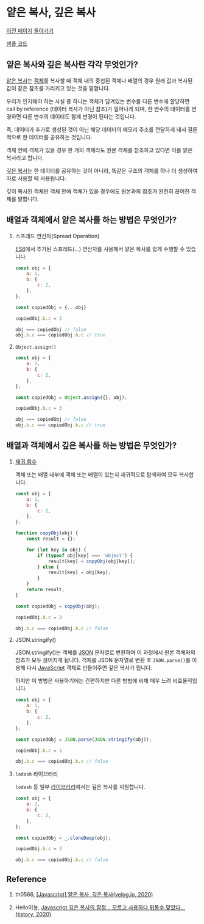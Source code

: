 # 얕은 복사, 깊은 복사

[이전 페이지](/../javascript/docs/0729.html) [돌아가기](/../javascript/)

[샘플 코드](/../javascript/0730/)

## 얕은 복사와 깊은 복사란 각각 무엇인가?

[얕은 복사](/javascript/docs/glossary.html#얕은-복사)는 [객체](/javascript/docs/glossary.html#객체)를 복사할 때 객체 내의 중첩된 객체나 배열의 경우 원래 값과 복사된 값이 같은 참조를 가리키고 있는 것을 말합니다. 

우리가 인지해야 하는 사실 중 하나는 객체가 담겨있는 변수를 다른 변수에 할당하면 call by reference (데이터 복사가 아닌 참조)가 일어나게 되며, 한 변수의 데이터를 변경하면 다른 변수의 데이터도 함께 변경이 된다는 것입니다.

즉, 데이터가 추가로 생성된 것이 아닌 해당 데이터의 메모리 주소를 전달하게 돼서 결론적으로 한 데이터를 공유하는 것입니다. 

객체 안에 객체가 있을 경우 한 개의 객체라도 원본 객체를 참조하고 있다면 이를 앝은 복사라고 합니다.

[깊은 복사](/javascript/docs/glossary.html#깊은-복사)는 한 데이터를 공유하는 것이 아니라, 똑같은 구조의 객체를 하나 더 생성하여 따로 사용할 때 사용됩니다. 

깊이 복사된 객체란 객체 안에 객체가 있을 경우에도 원본과의 참조가 완전히 끊어진 객체를 말합니다. 

## 배열과 객체에서 얕은 복사를 하는 방법은 무엇인가?

1. 스프레드 연산자(Spread Operation)

    [ES6](/javascript/docs/glossary.html#es6)에서 추가된 스프레드(...) 연산자를 사용해서 얕은 복사를 쉽게 수행할 수 있습니다.

    ```javascript
    const obj = {
        a: 1,
        b: {
            c: 2,
        },
    };

    const copiedObj = {...obj}

    copiedObj.b.c = 3

    obj === copiedObj // false
    obj.b.c === copiedObj.b.c // true
    ```

2. `Object.assign()`

    ```javascript
    const obj = {
        a: 1,
        b: {
            c: 2,
        },
    };

    const copiedObj = Object.assign({}, obj);

    copiedObj.b.c = 3

    obj === copiedObj // false
    obj.b.c === copiedObj.b.c // true
    ```

## 배열과 객체에서 깊은 복사를 하는 방법은 무엇인가?

1. [재귀 함수](/javascript/docs/glossary.html#재귀-함수)

    객체 또는 배열 내부에 객체 또는 배열이 있는지 재귀적으로 탐색하여 모두 복사합니다.

    ```javascript
    const obj = {
        a: 1,
        b: {
            c: 2,
        },
    };

    function copyObj(obj) {
        const result = {};

        for (let key in obj) {
            if (typeof obj[key] === 'object') {
                result[key] = copyObj(obj[key]);
            } else {
                result[key] = obj[key];
            }
        }
        return result;
    }

    const copiedObj = copyObj(obj);

    copiedObj.b.c = 3

    obj.b.c === copiedObj.b.c // false
    ```

2. JSON.stringify()

    JSON.stringify()는 객체를 [JSON](/javascript/docs/glossary.html#json) 문자열로 변환하며 이 과정에서 원본 객체와의 참조가 모두 끊어지게 됩니다. 객체를 JSON 문자열로 변환 후 `JSON.parse()`를 이용해 다시 [JavaScript](/javascript/docs/glossary.html#javascript) 객체로 만들어주면 깊은 복사가 됩니다. 

    하지만 이 방법은 사용하기에는 간편하지만 다른 방법에 비해 매우 느려 비효율적입니다.

    ```javascript
    const obj = {
        a: 1,
        b: {
            c: 2,
        },
    };

    const copiedObj = JSON.parse(JSON.stringify(obj));

    copiedObj.b.c = 3

    obj.b.c === copiedObj.b.c // false
    ```

3. `lodash` 라이브러리

    `lodash` 등 일부 [라이브러리](/javascript/docs/glossary.html#라이브러리)에서는 깊은 복사를 지원합니다.
    
    ```javascript
    const obj = {
        a: 1,
        b: {
            c: 2,
        },
    };

    const copiedObj = _.cloneDeep(obj);

    copiedObj.b.c = 3

    obj.b.c === copiedObj.b.c // false
    ```

## Reference

1. th0566, [[Javascript] 얕은 복사, 깊은 복사(velog.io, 2020)](https://velog.io/@th0566/Javascript-%EC%96%95%EC%9D%80-%EB%B3%B5%EC%82%AC-%EA%B9%8A%EC%9D%80-%EB%B3%B5%EC%82%AC)

2. Hello이뇽, [Javascript 깊은 복사의 함정... 모르고 사용하다 뒤통수 맞았다...(tistory, 2020)](https://helloinyong.tistory.com/267)
